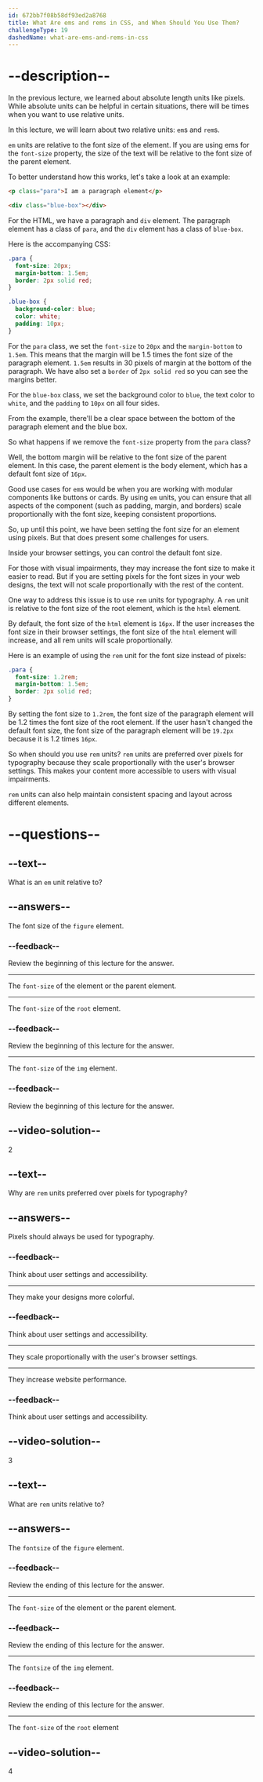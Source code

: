 ```yaml
---
id: 672bb7f08b58df93ed2a8768
title: What Are ems and rems in CSS, and When Should You Use Them?
challengeType: 19
dashedName: what-are-ems-and-rems-in-css
---
```


# --description--

In the previous lecture, we learned about absolute length units like pixels. While absolute units can be helpful in certain situations, there will be times when you want to use relative units.

In this lecture, we will learn about two relative units: `em`s and `rem`s.

`em` units are relative to the font size of the element. If you are using ems for the `font-size` property, the size of the text will be relative to the font size of the parent element.

To better understand how this works, let's take a look at an example:

```html
<p class="para">I am a paragraph element</p>

<div class="blue-box"></div>
```

For the HTML, we have a paragraph and `div` element. The paragraph element has a class of `para`, and the `div` element has a class of `blue-box`.

Here is the accompanying CSS:

```css
.para {
  font-size: 20px;
  margin-bottom: 1.5em;
  border: 2px solid red;
}

.blue-box {
  background-color: blue;
  color: white;
  padding: 10px;
}
```

For the `para` class, we set the `font-size` to `20px` and the `margin-bottom` to `1.5em`. This means that the margin will be 1.5 times the font size of the paragraph element. `1.5em` results in 30 pixels of margin at the bottom of the paragraph. We have also set a `border` of `2px solid red` so you can see the margins better.

For the `blue-box` class, we set the background color to `blue`, the text color to `white`, and the `padding` to `10px` on all four sides.

From the example, there'll be a clear space between the bottom of the paragraph element and the blue box.

So what happens if we remove the `font-size` property from the `para` class?

Well, the bottom margin will be relative to the font size of the parent element. In this case, the parent element is the body element, which has a default font size of `16px`.

Good use cases for `em`s would be when you are working with modular components like buttons or cards. By using `em` units, you can ensure that all aspects of the component (such as padding, margin, and borders) scale proportionally with the font size, keeping consistent proportions.

So, up until this point, we have been setting the font size for an element using pixels. But that does present some challenges for users.

Inside your browser settings, you can control the default font size.

For those with visual impairments, they may increase the font size to make it easier to read. But if you are setting pixels for the font sizes in your web designs, the text will not scale proportionally with the rest of the content.

One way to address this issue is to use `rem` units for typography. A `rem` unit is relative to the font size of the root element, which is the `html` element.

By default, the font size of the `html` element is `16px`. If the user increases the font size in their browser settings, the font size of the `html` element will increase, and all rem units will scale proportionally.

Here is an example of using the `rem` unit for the font size instead of pixels:

```css
.para {
  font-size: 1.2rem;
  margin-bottom: 1.5em;
  border: 2px solid red;
}
```

By setting the font size to `1.2rem`, the font size of the paragraph element will be 1.2 times the font size of the root element. If the user hasn't changed the default font size, the font size of the paragraph element will be `19.2px` because it is 1.2 times `16px`.

So when should you use `rem` units? `rem` units are preferred over pixels for typography because they scale proportionally with the user's browser settings. This makes your content more accessible to users with visual impairments.

`rem` units can also help maintain consistent spacing and layout across different elements.

# --questions--

## --text--

What is an `em` unit relative to?

## --answers--

The font size of the `figure` element.

### --feedback--

Review the beginning of this lecture for the answer.

---

The `font-size` of the element or the parent element.

---

The `font-size` of the `root` element.

### --feedback--

Review the beginning of this lecture for the answer.

---

The `font-size` of the `img` element.

### --feedback--

Review the beginning of this lecture for the answer.

## --video-solution--

2

## --text--

Why are `rem` units preferred over pixels for typography?

## --answers--

Pixels should always be used for typography.

### --feedback--

Think about user settings and accessibility.

---

They make your designs more colorful.

### --feedback--

Think about user settings and accessibility.

---

They scale proportionally with the user's browser settings.

---

They increase website performance.

### --feedback--

Think about user settings and accessibility.

## --video-solution--

3

## --text--

What are `rem` units relative to?

## --answers--

The `fontsize` of the `figure` element.

### --feedback--

Review the ending of this lecture for the answer.

---

The `font-size` of the element or the parent element.

### --feedback--

Review the ending of this lecture for the answer.

---

The `fontsize` of the `img` element.

### --feedback--

Review the ending of this lecture for the answer.

---

The `font-size` of the `root` element

## --video-solution--

4
